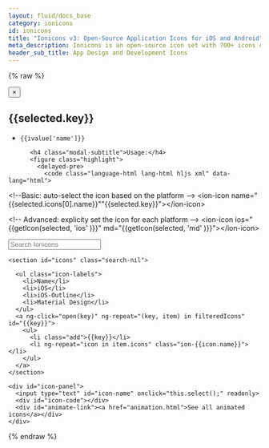 ```yaml
---
layout: fluid/docs_base
category: ionicons
id: ionicons
title: "Ionicons v3: Open-Source Application Icons for iOS and Android"
meta_description: Ionicons is an open-source icon set with 700+ icons crafted for web, iOS, Android, and desktop applications. Ionicons have both Material Design and iOS options.
header_sub_title: App Design and Development Icons
---
```


<div class="docs-ionicons" ng-controller="IoniconDocsCtrl">

  {% raw %}
  <div id="ionicons-modal"
       class="modal fade"
       tabindex="-1"
       role="dialog">
    <div class="modal-dialog" role="document">
      <div class="modal-content">
        <div class="modal-body">
          <button type="button" class="close" data-dismiss="modal" aria-label="Close"><span aria-hidden="true">&times;</span></button>
          <h2 class="modal-title title">{{selected.key}}</h2>
          <ul class="modal-icons">
            <li ng-repeat="(ikey, ivalue) in selected.icons">
              <i class="ion-{{ivalue['name']}}"></i>
              <code>{{ivalue['name']}}</code>
            </li>
          </ul>

          <h4 class="modal-subtitle">Usage:</h4>
          <figure class="highlight">
            <delayed-pre>
              <code class="language-html lang-html hljs xml" data-lang="html">
  <span class="hljs-comment">&lt;!--Basic: auto-select the icon based on the platform --&gt;</span>
  <span class="hljs-keyword">&lt;ion-icon</span> <span class="hljs-built_in">name=</span><span class="hljs-string" ng-if="selected.icons.length < 2">"{{selected.icons[0].name}}"</span><span class="hljs-string" ng-if="selected.icons.length > 1">"{{selected.key}}"</span><span class="hljs-keyword">&gt;&lt;/ion-icon&gt;</span>

  <span class="hljs-comment">&lt;!-- Advanced: explicity set the icon for each platform --&gt;</span>
  <span class="hljs-keyword">&lt;ion-icon</span> <span class="hljs-built_in">ios=</span><span class="hljs-string">"{{getIcon(selected, 'ios' )}}"</span> <span class="hljs-built_in">md=</span><span class="hljs-string">"{{getIcon(selected, 'md' )}}"</span><span class="hljs-keyword">&gt;&lt;/ion-icon&gt;</span>
              </code>
            </delayed-pre>
          </figure>
        </div>
      </div>
    </div>
  </div>

  <form class="search">
    <input id="search-ionicons"
           type="search"
           placeholder="Search Ionicons"
           ng-model="searchTerm">
  </form>

    <section id="icons" class="search-nil">

      <ul class="icon-labels">
        <li>Name</li>
        <li>iOS</li>
        <li>iOS-Outline</li>
        <li>Material Design</li>
      </ul>
      <a ng-click="open(key)" ng-repeat="(key, item) in filteredIcons" id="{{key}}">
        <ul>
          <li class="add">{{key}}</li>
          <li ng-repeat="icon in item.icons" class="ion-{{icon.name}}"></li>
        </ul>
      </a>
    </section>

    <div id="icon-panel">
      <input type="text" id="icon-name" onclick="this.select();" readonly>
      <div id="icon-code"></div>
      <div id="animate-link"><a href="animation.html">See all animated icons</a></div>
    </div>



  </div>

  <script>
  window.isIoniconsPage = true;
  </script>


  {% endraw %}
